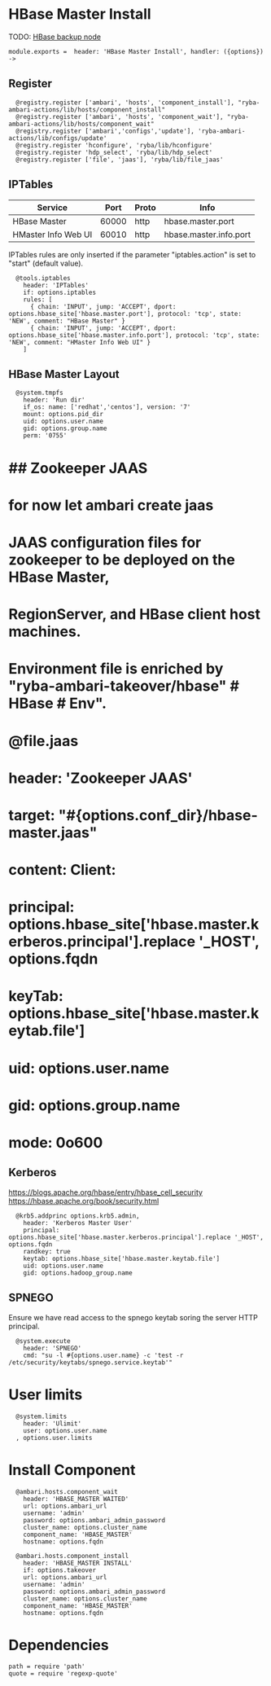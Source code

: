 
# HBase Master Install

TODO: [HBase backup node](http://willddy.github.io/2013/07/02/HBase-Add-Backup-Master-Node.html)

    module.exports =  header: 'HBase Master Install', handler: ({options}) ->

## Register

      @registry.register ['ambari', 'hosts', 'component_install'], "ryba-ambari-actions/lib/hosts/component_install"
      @registry.register ['ambari', 'hosts', 'component_wait'], "ryba-ambari-actions/lib/hosts/component_wait"
      @registry.register ['ambari','configs','update'], 'ryba-ambari-actions/lib/configs/update'
      @registry.register 'hconfigure', 'ryba/lib/hconfigure'
      @registry.register 'hdp_select', 'ryba/lib/hdp_select'
      @registry.register ['file', 'jaas'], 'ryba/lib/file_jaas'

## IPTables

| Service             | Port  | Proto | Info                   |
|---------------------|-------|-------|------------------------|
| HBase Master        | 60000 | http  | hbase.master.port      |
| HMaster Info Web UI | 60010 | http  | hbase.master.info.port |

IPTables rules are only inserted if the parameter "iptables.action" is set to
"start" (default value).

      @tools.iptables
        header: 'IPTables'
        if: options.iptables
        rules: [
          { chain: 'INPUT', jump: 'ACCEPT', dport: options.hbase_site['hbase.master.port'], protocol: 'tcp', state: 'NEW', comment: "HBase Master" }
          { chain: 'INPUT', jump: 'ACCEPT', dport: options.hbase_site['hbase.master.info.port'], protocol: 'tcp', state: 'NEW', comment: "HMaster Info Web UI" }
        ]
      

## HBase Master Layout

      @system.tmpfs
        header: 'Run dir'
        if_os: name: ['redhat','centos'], version: '7'
        mount: options.pid_dir
        uid: options.user.name
        gid: options.group.name
        perm: '0755'

# ## Zookeeper JAAS
#  for now let ambari create jaas
# JAAS configuration files for zookeeper to be deployed on the HBase Master,
# RegionServer, and HBase client host machines.
# 
# Environment file is enriched by "ryba-ambari-takeover/hbase" # HBase # Env".
# 
#       @file.jaas
#         header: 'Zookeeper JAAS'
#         target: "#{options.conf_dir}/hbase-master.jaas"
#         content: Client:
#           principal: options.hbase_site['hbase.master.kerberos.principal'].replace '_HOST', options.fqdn
#           keyTab: options.hbase_site['hbase.master.keytab.file']
#         uid: options.user.name
#         gid: options.group.name
#         mode: 0o600

## Kerberos

https://blogs.apache.org/hbase/entry/hbase_cell_security
https://hbase.apache.org/book/security.html

      @krb5.addprinc options.krb5.admin,
        header: 'Kerberos Master User'
        principal: options.hbase_site['hbase.master.kerberos.principal'].replace '_HOST', options.fqdn
        randkey: true
        keytab: options.hbase_site['hbase.master.keytab.file']
        uid: options.user.name
        gid: options.hadoop_group.name

## SPNEGO

Ensure we have read access to the spnego keytab soring the server HTTP
principal.

      @system.execute
        header: 'SPNEGO'
        cmd: "su -l #{options.user.name} -c 'test -r /etc/security/keytabs/spnego.service.keytab'"

# User limits

      @system.limits
        header: 'Ulimit'
        user: options.user.name
      , options.user.limits

# Install Component

      @ambari.hosts.component_wait
        header: 'HBASE_MASTER WAITED'
        url: options.ambari_url
        username: 'admin'
        password: options.ambari_admin_password
        cluster_name: options.cluster_name
        component_name: 'HBASE_MASTER'
        hostname: options.fqdn

      @ambari.hosts.component_install
        header: 'HBASE_MASTER INSTALL'
        if: options.takeover
        url: options.ambari_url
        username: 'admin'
        password: options.ambari_admin_password
        cluster_name: options.cluster_name
        component_name: 'HBASE_MASTER'
        hostname: options.fqdn

# Dependencies

    path = require 'path'
    quote = require 'regexp-quote'
